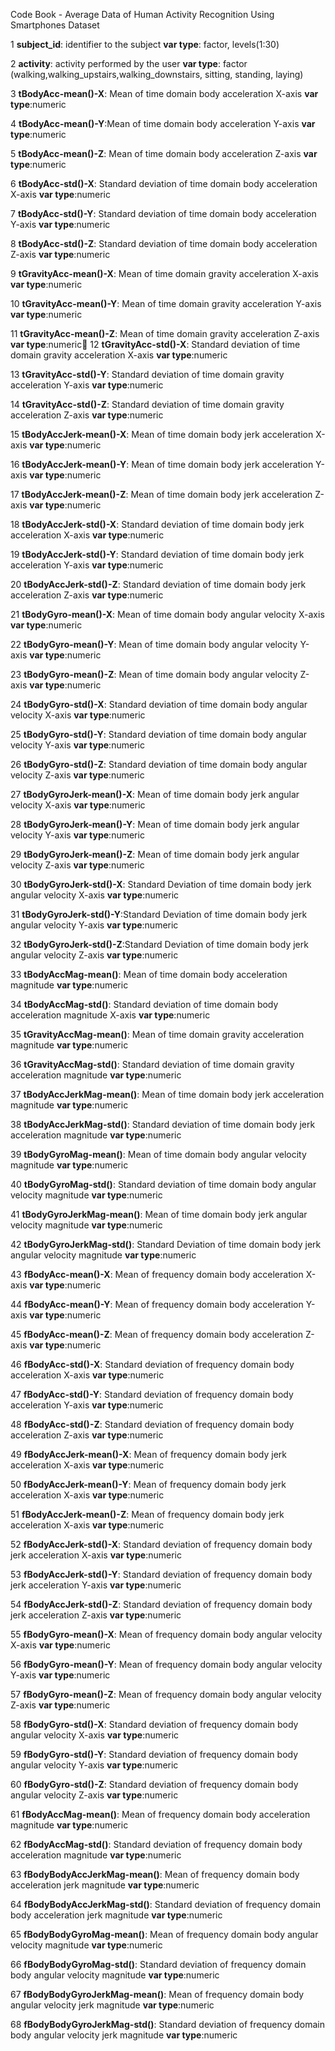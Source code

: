 ﻿﻿Code Book - Average Data of Human Activity Recognition Using Smartphones Dataset1 **subject_id**: identifier to the subject  **var type**: factor, levels(1:30)2 **activity**: activity performed by the user     **var type**: factor (walking,walking_upstairs,walking_downstairs, sitting, standing, laying)3 **tBodyAcc-mean()-X**: Mean of time domain body acceleration X-axis  **var type**:numeric4 **tBodyAcc-mean()-Y**:Mean of time domain body acceleration Y-axis  **var type**:numeric5 **tBodyAcc-mean()-Z**: Mean of time domain body acceleration Z-axis  **var type**:numeric6 **tBodyAcc-std()-X**: Standard deviation of time domain body acceleration X-axis  **var type**:numeric7 **tBodyAcc-std()-Y**: Standard deviation of time domain body acceleration Y-axis  **var type**:numeric8 **tBodyAcc-std()-Z**: Standard deviation of time domain body acceleration Z-axis  **var type**:numeric9 **tGravityAcc-mean()-X**: Mean of time domain gravity acceleration X-axis  **var type**:numeric10 **tGravityAcc-mean()-Y**: Mean of time domain gravity acceleration Y-axis  **var type**:numeric11 **tGravityAcc-mean()-Z**: Mean of time domain gravity acceleration Z-axis  **var type**:numeric12 **tGravityAcc-std()-X**: Standard deviation of time domain gravity acceleration X-axis  **var type**:numeric13 **tGravityAcc-std()-Y**: Standard deviation of time domain gravity acceleration Y-axis  **var type**:numeric14 **tGravityAcc-std()-Z**: Standard deviation of time domain gravity acceleration Z-axis  **var type**:numeric15 **tBodyAccJerk-mean()-X**: Mean of time domain body jerk acceleration X-axis  **var type**:numeric16 **tBodyAccJerk-mean()-Y**: Mean of time domain body jerk acceleration Y-axis  **var type**:numeric17 **tBodyAccJerk-mean()-Z**: Mean of time domain body jerk acceleration Z-axis  **var type**:numeric18 **tBodyAccJerk-std()-X**: Standard deviation of time domain body jerk acceleration X-axis  **var type**:numeric19 **tBodyAccJerk-std()-Y**: Standard deviation of time domain body jerk acceleration Y-axis  **var type**:numeric20 **tBodyAccJerk-std()-Z**: Standard deviation of time domain body jerk acceleration Z-axis  **var type**:numeric21 **tBodyGyro-mean()-X**: Mean of time domain body angular velocity X-axis   **var type**:numeric22 **tBodyGyro-mean()-Y**: Mean of time domain body angular velocity Y-axis   **var type**:numeric23 **tBodyGyro-mean()-Z**: Mean of time domain body angular velocity Z-axis   **var type**:numeric24 **tBodyGyro-std()-X**: Standard deviation of time domain body angular velocity X-axis   **var type**:numeric25 **tBodyGyro-std()-Y**: Standard deviation of time domain body angular velocity Y-axis   **var type**:numeric26 **tBodyGyro-std()-Z**: Standard deviation of time domain body angular velocity Z-axis   **var type**:numeric27 **tBodyGyroJerk-mean()-X**: Mean of time domain body jerk angular velocity X-axis   **var type**:numeric28 **tBodyGyroJerk-mean()-Y**: Mean of time domain body jerk angular velocity Y-axis   **var type**:numeric29 **tBodyGyroJerk-mean()-Z**: Mean of time domain body jerk angular velocity Z-axis   **var type**:numeric30 **tBodyGyroJerk-std()-X**: Standard Deviation of time domain body jerk angular velocity X-axis   **var type**:numeric31 **tBodyGyroJerk-std()-Y**:Standard Deviation of time domain body jerk angular velocity Y-axis   **var type**:numeric32 **tBodyGyroJerk-std()-Z**:Standard Deviation of time domain body jerk angular velocity Z-axis   **var type**:numeric33 **tBodyAccMag-mean()**: Mean of time domain body acceleration magnitude   **var type**:numeric34 **tBodyAccMag-std()**: Standard deviation of time domain body acceleration magnitude X-axis   **var type**:numeric35 **tGravityAccMag-mean()**: Mean of time domain gravity acceleration magnitude   **var type**:numeric36 **tGravityAccMag-std()**: Standard deviation of time domain gravity acceleration magnitude   **var type**:numeric37 **tBodyAccJerkMag-mean()**: Mean of time domain body jerk acceleration magnitude   **var type**:numeric38 **tBodyAccJerkMag-std()**: Standard deviation of time domain body jerk acceleration magnitude   **var type**:numeric39 **tBodyGyroMag-mean()**: Mean of time domain body angular velocity magnitude   **var type**:numeric40 **tBodyGyroMag-std()**: Standard deviation of time domain body angular velocity magnitude   **var type**:numeric41 **tBodyGyroJerkMag-mean()**: Mean of time domain body jerk angular velocity magnitude   **var type**:numeric42 **tBodyGyroJerkMag-std()**: Standard Deviation of time domain body jerk angular velocity magnitude   **var type**:numeric43 **fBodyAcc-mean()-X**: Mean of frequency domain body acceleration X-axis   **var type**:numeric44 **fBodyAcc-mean()-Y**: Mean of frequency domain body acceleration Y-axis   **var type**:numeric45 **fBodyAcc-mean()-Z**: Mean of frequency domain body acceleration Z-axis   **var type**:numeric46 **fBodyAcc-std()-X**: Standard deviation of frequency domain body acceleration X-axis   **var type**:numeric47 **fBodyAcc-std()-Y**: Standard deviation of frequency domain body acceleration Y-axis   **var type**:numeric48 **fBodyAcc-std()-Z**: Standard deviation of frequency domain body acceleration Z-axis   **var type**:numeric49 **fBodyAccJerk-mean()-X**: Mean of frequency domain body jerk acceleration X-axis   **var type**:numeric50 **fBodyAccJerk-mean()-Y**: Mean of frequency domain body jerk acceleration X-axis   **var type**:numeric51 **fBodyAccJerk-mean()-Z**: Mean of frequency domain body jerk acceleration X-axis   **var type**:numeric52 **fBodyAccJerk-std()-X**: Standard deviation of frequency domain body jerk acceleration X-axis   **var type**:numeric53 **fBodyAccJerk-std()-Y**: Standard deviation of frequency domain body jerk acceleration Y-axis   **var type**:numeric54 **fBodyAccJerk-std()-Z**: Standard deviation of frequency domain body jerk acceleration Z-axis   **var type**:numeric55 **fBodyGyro-mean()-X**: Mean of frequency domain body angular velocity X-axis   **var type**:numeric56 **fBodyGyro-mean()-Y**: Mean of frequency domain body angular velocity Y-axis   **var type**:numeric57 **fBodyGyro-mean()-Z**: Mean of frequency domain body angular velocity Z-axis   **var type**:numeric58 **fBodyGyro-std()-X**: Standard deviation of frequency domain body angular velocity X-axis   **var type**:numeric59 **fBodyGyro-std()-Y**: Standard deviation of frequency domain body angular velocity Y-axis   **var type**:numeric60 **fBodyGyro-std()-Z**: Standard deviation of frequency domain body angular velocity Z-axis   **var type**:numeric61 **fBodyAccMag-mean()**: Mean of frequency domain body acceleration magnitude   **var type**:numeric62 **fBodyAccMag-std()**: Standard deviation of frequency domain body acceleration magnitude   **var type**:numeric63 **fBodyBodyAccJerkMag-mean()**: Mean of frequency domain body acceleration jerk magnitude   **var type**:numeric64 **fBodyBodyAccJerkMag-std()**: Standard deviation of frequency domain body acceleration jerk magnitude   **var type**:numeric65 **fBodyBodyGyroMag-mean()**: Mean of frequency domain body angular velocity magnitude   **var type**:numeric66 **fBodyBodyGyroMag-std()**: Standard deviation of frequency domain body angular velocity magnitude   **var type**:numeric67 **fBodyBodyGyroJerkMag-mean()**: Mean of frequency domain body angular velocity jerk magnitude   **var type**:numeric68 **fBodyBodyGyroJerkMag-std()**: Standard deviation of frequency domain body angular velocity jerk magnitude   **var type**:numeric